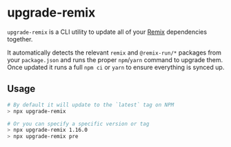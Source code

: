 # upgrade-remix

`upgrade-remix` is a CLI utility to update all of your [Remix](https://remix.run) dependencies together.

It automatically detects the relevant `remix` and `@remix-run/*` packages from your `package.json` and runs the proper `npm`/`yarn` command to upgrade them. Once updated it runs a full `npm ci` or `yarn` to ensure everything is synced up.

## Usage

```bash
# By default it will update to the `latest` tag on NPM
> npx upgrade-remix

# Or you can specify a specific version or tag
> npx upgrade-remix 1.16.0
> npx upgrade-remix pre
```
